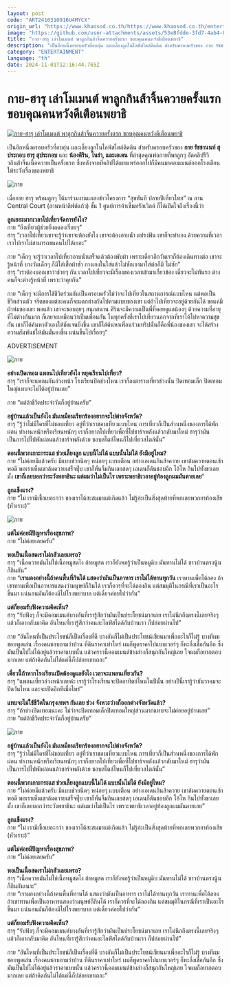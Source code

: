 ```yaml
---
layout: post
code: "ART2410310916U4MYCX"
origin_url: "https://www.khaosod.co.th/https://www.khaosod.co.th/entertainment/news_9483343"
image: "https://github.com/user-attachments/assets/53e8fdde-3fd7-4ab4-810e-c85fe2485d75"
title: "กาย-ฮารุ เล่าโมเมนต์ พาลูกกินส้าจิ้นควายครั้งแรก ขอบคุณคนหวังดีเตือนพยาธิ"
description: "เป็นอีกหนึ่งครอบครัวที่อบอุ่น และเลี้ยงลูกในไลฟ์สไตล์ติดดิน สำหรับครอบครัวของ กาย รัชชานนท์ สุประกอบ ฮารุ สุประกอบ และ น้องคิริน, ไนร่า, และเอเดน"
category: "ENTERTAINMENT"
language: "th"
date: 2024-11-01T12:16:44.765Z
---
```


# กาย-ฮารุ เล่าโมเมนต์ พาลูกกินส้าจิ้นควายครั้งแรก ขอบคุณคนหวังดีเตือนพยาธิ

[![กาย-ฮารุ เล่าโมเมนต์ พาลูกกินส้าจิ้นควายครั้งแรก ขอบคุณคนหวังดีเตือนพยาธิ](https://www.khaosod.co.th/wpapp/uploads/2024/10/harusuprakob_301067-3_0-6.jpg "กาย-ฮารุ เล่าโมเมนต์ พาลูกกินส้าจิ้นควายครั้งแรก ขอบคุณคนหวังดีเตือนพยาธิ")](https://www.khaosod.co.th/wpapp/uploads/2024/10/harusuprakob_301067-3_0-6.jpg)

เป็นอีกหนึ่งครอบครัวที่อบอุ่น และเลี้ยงลูกในไลฟ์สไตล์ติดดิน สำหรับครอบครัวของ **กาย รัชชานนท์ สุประกอบ ฮารุ สุประกอบ** และ **น้องคิริน, ไนร่า, และเอเดน** ที่ล่าสุดคุณพ่อกายก็พาลูกๆ อัดคลิปรีวิวกินส้าจิ้นเนื้อควายเป็นครั้งแรก ซึ่งหลังจากที่คลิปได้เผยแพร่ออกไปก็มีคนมาคอมเมนต์ออกโรงเตือนให้ระวังเรื่องของพยาธิ

![กาย](https://www.khaosod.co.th/wpapp/uploads/2024/10/harusuprakob_301067-3_0-2.jpg)

เมื่อกาย ฮารุ พร้อมลูกๆ ได้มาร่วมงานแถลงข่าวโครงการ “สุขทันที ปลายปีเที่ยวไทย” ณ ลาน Central Court (ลานหน้าลิฟต์แก้ว) ชั้น 1 ศูนย์การค้าเซ็นทรัลเวิลด์ ก็ได้เปิดใจถึงเรื่องนี้ว่า

**ลูกเยอะมากเวลาไปเที่ยวจัดการยังไง?**  
กาย “ยิ่งเที่ยวผู้ช่วยยิ่งลดลงเรื่อยๆ”  
ฮารุ “เวลาไปเที่ยวเขาจะรู้ว่าเขาจะต้องยังไง เขาจะต้องอาบน้ำ แปรงฟัน เขาก็จะทำเอง ด้วยความที่เวลาเราไปเราไม่สามารถขนคนไปได้เยอะ”

กาย “เด็กๆ จะรู้ว่าเวลาไปเที่ยวอาบน้ำเสร็จแล้วต้องพับผ้า เพราะเดี๋ยวอีกวันเราก็ต้องเดินทางต่อ เขาจะรู้หน้าที่ บางวันเด็กๆ ก็มีใส่เสื้อผ้าซ้ำ กางเกงในใส่แล้วไม่ซักเอามาใส่ต่อก็มี ไม่ซัก”  
ฮารุ “เราต้องบอกเขาว่าช่วยๆ กัน เวลาไปเที่ยวจะมีเรื่องของเวลาเข้ามาเกี่ยวข้อง เดี๋ยวจะไม่ทันรถ ต่างคนก็จะต่างรู้หน้าที่ เพราะว่าคุยกัน”

กาย “เด็กๆ จะมีการใช้ชีวิตร่วมกันเป็นครอบครัวไม่ว่าจะไปเที่ยวในสถานการณ์แบบไหน แต่พอเป็นชีวิตส่วนตัว จริตของแต่ละคนก็จะแตกต่างกันไปตามแบบของเขา แต่ถ้าไปเที่ยวจะอยู่ด้วยกันได้ ขอแค่มีผ้าห่มของเขา พอแล้ว เขาจะชอบลุยๆ สนุกสนาน คิรินจะมีความเป็นพี่ที่คอยดูแลน้องๆ ด้วยความที่อายุที่ไม่ต่างกันมาก ก็เลยจะเหมือนว่าเป็นเพื่อนกัน ในทุกครั้งที่เราไปเที่ยวนอกจากที่เราได้ไปหาความสุขกัน เขาก็ได้ค้นหาตัวเองให้ชัดเจนยิ่งขึ้น เขาก็ได้ค้นหาเพื่อนร่วมทริปนั่นก็คือพี่น้องของเขา จะได้สร้างความสัมพันธ์ให้มันมั่นคงขึ้น แน่นขึ้นไปเรื่อยๆ”

ADVERTISEMENT

![กาย](https://www.khaosod.co.th/wpapp/uploads/2024/10/harusuprakob_301067-3_0-4.jpg)

**อย่างเปิดเทอม แพลนไปเที่ยวยังไง หยุดเรียนไปเที่ยว?**  
ฮารุ “เราก็จะแพลนกันล่วงหน้า โรงเรียนปิดช่วงไหน เราก็ลงตารางเที่ยวช่วงนั้น ปิดเทอมเล็ก ปิดเทอมใหญ่แทบจะไม่ได้อยู่บ้านเลย”

กาย “แต่ถ้าชีวิตประจำวันก็อยู่บ้านครับ”

**อยู่บ้านแล้วเป็นยังไง มันเหมือนเรียกร้องอยากจะไปต่างจังหวัด?**  
ฮารุ “รู้ว่าไม่มีใครที่ไม่ชอบเที่ยว อยู่ที่ว่าเราชอบเที่ยวแบบไหน การเที่ยวก็เป็นส่วนหนึ่งของการได้พักผ่อน ทำงานหนักหรือเรียนหนักๆ เราก็อยากไปเที่ยวเพื่อที่ไปชาร์จพลังแล้วกลับมาใหม่ ฮารุว่ามันเป็นการไปไปพักผ่อนแล้วชาร์จพลังด้วย ชอบสไตล์ไหนก็ไปเที่ยวสไตล์นั้น”

**ตอนนี้พวกเกาะกระแส ช่วยเลี้ยงลูก แบบนี้ไม่ได้ แบบนั้นไม่ได้ ยังมีอยู่ไหม?**  
กาย “ไม่ค่อยมีแล้วครับ มีแบบช่วยนิดๆ หน่อยๆ แบบเตือน อย่างเอเดนกินส้าควาย เขาล้มควายตอนเช้าพอดี พอเราเห็นเขาล้มควายเสร็จปุ๊บ เขาก็หั่นจิ้มกินเลยสดๆ เอเดนก็ดันชอบอีก โอ้โห กินไปทั้งขาเลยมั้ง **เขาก็เลยบอกว่าระวังพยาธินะ แต่ผมว่าไม่เป็นไร เพราะพยาธิเวลาอยู่ท้องลูกผมมันตายเลย**”

**ลูกแข็งแรง?**  
กาย “ไม่ เรามีเชื้อเยอะกว่า ของเราได้สะสมมาแต่เกิดแล้ว ไม่รู้อ่ะเป็นสิ่งสุดท้ายที่พกเลยพวกยาท้องเสีย (หัวเราะ)”

![กาย](https://www.khaosod.co.th/wpapp/uploads/2024/10/harusuprakob_301067-3_0-3.jpg)

**แต่ไม่ค่อยมีปัญหาเรื่องสุขภาพ?**  
กาย “ไม่ค่อยเลยครับ”

**พอเป็นเนื้อสดเราไม่กลัวเลยเหรอ?**  
ฮารุ “เนื้อควายมันไม่ใช่เนื้อหมูสดไง ถ้าหมูสด เราก็ยังพอรู้ว่าเป็นหมูดิบ มันทานไม่ได้ ชาวบ้านตรงนู้นก็กินกัน”  
กาย “**เรามองอย่างนี้ถ้าคนพื้นที่กินได้ แสดงว่ามันเป็นอาหาร เราไม่ได้ทานทุกวัน** เราทานเพื่อได้ลอง ถ้าเขาทานเพื่อเป็นอาหารแสดงว่ามนุษย์ก็กินได้ เราก็ควรที่จะได้ลองกิน แต่สมมุติในกรณีที่เราเป็นอะไรขึ้นมา แน่นอนมันก็ต้องมีไปโรงพยาบาล แต่เดี๋ยวค่อยไปว่ากัน”

**แต่ก็ยอมรับฟังความคิดเห็น?**  
ฮารุ “รับฟังๆ ก็จะมีคอมเมนต์บางอันที่เรารู้สึกว่ามันเป็นประโยชน์มากเลย เราไม่นึกถึงตรงนี้เลยจริงๆ แล้วก็เอากลับมาคิด อันไหนที่เรารู้สึกว่าคนละไลฟ์สไตล์กับบ้านเรา ก็ปล่อยผ่านไป”

กาย “อันไหนที่เป็นประโยชน์ก็เป็นเรื่องที่ดี บางอันก็ไม่เป็นประโยชน์เขียนมาเพื่ออะไรก็ไม่รู้ บางทีผมชอบพูดเล่น เรื่องคนชอบถามว่าบ้าน ที่ดินราคาเท่าไหร่ ผมก็พูดราคาไปแบบเวอร์ๆ ก็ทะลึ่งเชื่อกันอีก ซึ่งมันเป็นไปไม่ได้อยู่แล้วราคาแบบนั้น แล้วคราวนี้คอมเมนต์ข้างล่างก็สนุกกันใหญ่เลย ใจผมก็อยากตอบมากเลย แต่ถ้าคิดกันไม่ได้แค่นี้ก็ปล่อยเขาเถอะ”

**เดี๋ยวนี้ถ้าหากโรงเรียนเปิดต้องดูแลยังไง เวลาจะแพลนเที่ยวกัน?**  
ฮารุ “แพลนเที่ยวล่วงหน้าเลยค่ะ เรารู้ว่าโรงเรียนจะปิดอาทิตย์ไหนในปีนั้น อย่างปีนี้เรารู้ว่าธันวาคมจะปิดวันไหน และจะเปิดอีกทีเมื่อไหร่”

**แทบจะไม่ใช้ชีวิตในกรุงเทพฯ กันเลย ช่วง จังหวะว่างก็ออกต่างจังหวัดแล้ว?**  
ฮารุ “ถ้าช่วงปิดเทอมนะคะ ไม่ว่าจะปิดเทอมเล็กปิดเทอมใหญ่ส่วนมากแทบจะไม่ค่อยอยู่บ้านเลย”  
กาย “แต่ถ้าชีวิตประจำวันก็อยู่บ้านครับ”

![กาย](https://www.khaosod.co.th/wpapp/uploads/2024/10/harusuprakob_301067-3_0-1.jpg)

**อยู่บ้านแล้วเป็นยังไง มันเหมือนเรียกร้องอยากจะไปต่างจังหวัด?**  
ฮารุ “รู้ว่าไม่มีใครที่ไม่ชอบเที่ยว อยู่ที่ว่าเราชอบเที่ยวแบบไหน การเที่ยวก็เป็นส่วนหนึ่งของการได้พักผ่อน ทำงานหนักหรือเรียนหนักๆ เราก็อยากไปเที่ยวเพื่อที่ไปชาร์จพลังแล้วกลับมาใหม่ ฮารุว่ามันเป็นการไปไปพักผ่อนแล้วชาร์จพลังด้วย ชอบสไตล์ไหนก็ไปเที่ยวสไตล์นั้น”

**ตอนนี้พวกเกาะกระแส ช่วยเลี้ยงลูกแบบนี้ไม่ได้ แบบนั้นไม่ได้ ยังมีอยู่ไหม?**  
กาย “ไม่ค่อยมีแล้วครับ มีแบบช่วยนิดๆ หน่อยๆ แบบเตือน อย่างเอเดนกินส้าควาย เขาล้มควายตอนเช้าพอดี พอเราเห็นเขาล้มควายเสร็จปุ๊บ เขาก็หั่นจิ้มกินเลยสดๆ เอเดนก็ดันชอบอีก โอ้โห กินไปทั้งขาเลยมั้ง เขาก็เลยบอกว่าระวังพยาธินะ แต่ผมว่าไม่เป็นไร เพราะพยาธิเวลาอยู่ท้องลูกผมมันตายเลย”

**ลูกแข็งแรง?**  
กาย “ไม่ เรามีเชื้อเยอะกว่า ของเราได้สะสมมาแต่เกิดแล้ว ไม่รู้อ่ะเป็นสิ่งสุดท้ายที่พกเลยพวกยาท้องเสีย (หัวเราะ)”

**แต่ไม่ค่อยมีปัญหาเรื่องสุขภาพ?**  
กาย “ไม่ค่อยเลยครับ”

**พอเป็นเนื้อสดเราไม่กลัวเลยเหรอ?**  
ฮารุ “เนื้อควายมันไม่ใช่เนื้อหมูสดไง ถ้าหมูสด เราก็ยังพอรู้ว่าเป็นหมูดิบ มันทานไม่ได้ ชาวบ้านตรงนู้นก็กินกันเนาะ”  
กาย “เรามองอย่างนี้ถ้าคนพื้นที่ทานได้ แสดงว่ามันเป็นอาหาร เราไม่ได้ทานทุกวัน เราทานเพื่อได้ลอง ถ้าเขาทานเพื่อเป็นอาหารแสดงว่ามนุษย์ก็กินได้ เราก็ควรที่จะได้ลองกิน แต่สมมุติในกรณีที่เราเป็นอะไรขึ้นมา แน่นอนมันก็ต้องมีไปโรงพยาบาล แต่เดี๋ยวค่อยไปว่ากัน”

**แต่ก็ยอมรับฟังความคิดเห็น?**  
ฮารุ “รับฟังๆ ก็จะมีคอมเมนต์บางอันที่เรารู้สึกว่ามันเป็นประโยชน์มากเลย เราไม่นึกถึงตรงนี้เลยจริงๆ แล้วก็เอากลับมาคิด อันไหนที่เรารู้สึกว่าคนละไลฟ์สไตล์กับบ้านเรา ก็ปล่อยผ่านไป”

กาย “อันไหนที่เป็นประโยชน์ก็เป็นเรื่องที่ดี บางอันก็ไม่เป็นประโยชน์เขียนมาเพื่ออะไรก็ไม่รู้ บางทีผมชอบพูดเล่น เรื่องคนชอบถามว่าบ้าน ที่ดินราคาเท่าไหร่ ผมก็พูดราคาไปแบบเวอร์ๆ ก็ทะลึ่งเชื่อกันอีก ซึ่งมันเป็นไปไม่ได้อยู่แล้วราคาแบบนั้น แล้วคราวนี้คอมเมนต์ข้างล่างก็สนุกกันใหญ่เลย ใจผมก็อยากตอบมากเลย แต่ถ้าคิดกันไม่ได้แค่นี้ก็ปล่อยเขาเถอะ”